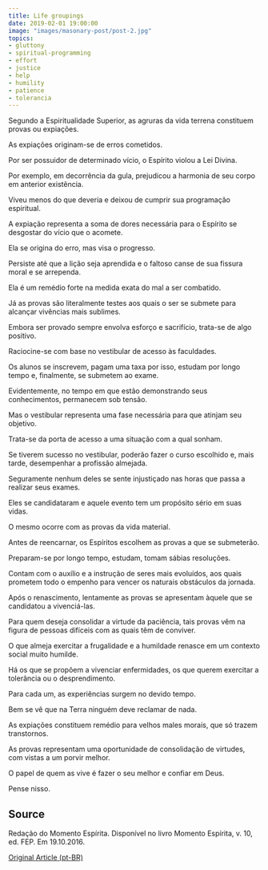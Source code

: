 ```yaml
---
title: Life groupings
date: 2019-02-01 19:00:00
image: "images/masonary-post/post-2.jpg"
topics: 
- gluttony
- spiritual-programming
- effort
- justice
- help
- humility
- patience
- tolerancia
---
```


Segundo a Espiritualidade Superior, as agruras da vida terrena constituem
provas ou expiações.

As expiações originam-se de erros cometidos.

Por ser possuidor de determinado vício, o Espírito violou a Lei Divina.

Por exemplo, em decorrência da gula, prejudicou a harmonia de seu corpo em
anterior existência.

Viveu menos do que deveria e deixou de cumprir sua programação espiritual.

A expiação representa a soma de dores necessária para o Espírito se desgostar
do vício que o acomete.

Ela se origina do erro, mas visa o progresso.

Persiste até que a lição seja aprendida e o faltoso canse de sua fissura moral
e se arrependa.

Ela é um remédio forte na medida exata do mal a ser combatido.

Já as provas são literalmente testes aos quais o ser se submete para alcançar
vivências mais sublimes.

Embora ser provado sempre envolva esforço e sacrifício, trata-se de algo
positivo.

Raciocine-se com base no vestibular de acesso às faculdades.

Os alunos se inscrevem, pagam uma taxa por isso, estudam por longo tempo e,
finalmente, se submetem ao exame.

Evidentemente, no tempo em que estão demonstrando seus conhecimentos,
permanecem sob tensão.

Mas o vestibular representa uma fase necessária para que atinjam seu objetivo.

Trata-se da porta de acesso a uma situação com a qual sonham.

Se tiverem sucesso no vestibular, poderão fazer o curso escolhido e, mais
tarde, desempenhar a profissão almejada.

Seguramente nenhum deles se sente injustiçado nas horas que passa a realizar
seus exames.

Eles se candidataram e aquele evento tem um propósito sério em suas vidas.

O mesmo ocorre com as provas da vida material.

Antes de reencarnar, os Espíritos escolhem as provas a que se submeterão.

Preparam-se por longo tempo, estudam, tomam sábias resoluções.

Contam com o auxílio e a instrução de seres mais evoluídos, aos quais prometem
todo o empenho para vencer os naturais obstáculos da jornada.

Após o renascimento, lentamente as provas se apresentam àquele que se
candidatou a vivenciá-las.

Para quem deseja consolidar a virtude da paciência, tais provas vêm na figura
de pessoas difíceis com as quais têm de conviver.

O que almeja exercitar a frugalidade e a humildade renasce em um contexto
social muito humilde.

Há os que se propõem a vivenciar enfermidades, os que querem exercitar a
tolerância ou o desprendimento.

Para cada um, as experiências surgem no devido tempo.

Bem se vê que na Terra ninguém deve reclamar de nada.

As expiações constituem remédio para velhos males morais, que só trazem
transtornos.

As provas representam uma oportunidade de consolidação de virtudes, com vistas
a um porvir melhor.

O papel de quem as vive é fazer o seu melhor e confiar em Deus.

Pense nisso.

## Source
Redação do Momento Espírita.
Disponível no livro Momento Espírita, v. 10, ed. FEP.
Em 19.10.2016.

 
[Original Article (pt-BR)](http://www.momento.com.br/pt/ler_texto.php?id=4927)
